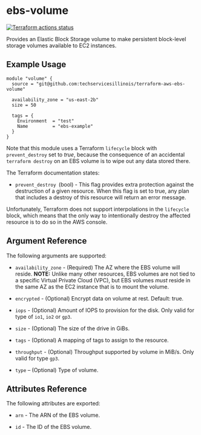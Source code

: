 # ebs-volume

[![Terraform actions status](https://github.com/techservicesillinois/terraform-aws-ebs-volume/workflows/terraform/badge.svg)](https://github.com/techservicesillinois/terraform-aws-ebs-volume/actions)

Provides an Elastic Block Storage volume to make persistent block-level storage volumes available to EC2 instances.

Example Usage
-----------------

```hcl
module "volume" {
  source = "git@github.com:techservicesillinois/terraform-aws-ebs-volume"
  
  availability_zone = "us-east-2b"
  size = 50
  
  tags = {
    Environment  = "test"
    Name         = "ebs-example"
  }
}
```

Note that this module uses a Terraform `lifecycle` block with `prevent_destroy` set to *true*, because the consequence of an accidental `terraform destroy`  on an EBS volume is to wipe out any data stored there.

The Terraform documentation states:

* `prevent_destroy `(bool) - This flag provides extra protection against the destruction of a given resource.
When this flag is set to true, any plan that includes a destroy of this resource will return an error message.

Unfortunately, Terraform does not support interpolations in the `lifecycle` block, which means that the only way to intentionally destroy the affected resource is to do so in the AWS console.

Argument Reference
-----------------

The following arguments are supported:

* `availability_zone` - (Required) The AZ where the EBS volume will reside. **NOTE:** Unlike many other resources, EBS volumes are not tied to a specific Virtual Private Cloud (VPC), but EBS volumes *must* reside in the same AZ as the EC2 instance that is to mount the volume.

* `encrypted` - (Optional) Encrypt data on volume at rest. Default: true.

* `iops` - (Optional) Amount of IOPS to provision for the disk. Only valid for type of `io1`, `io2` or `gp3`.

* `size` - (Optional) The size of the drive in GiBs.

* `tags` - (Optional) A mapping of tags to assign to the resource.

* `throughput` - (Optional) Throughput supported by volume in MiB/s. Only valid for type `gp3`.

* `type` – (Optional) Type of volume.

Attributes Reference
--------------------

The following attributes are exported:

* `arn` - The ARN of the EBS volume.

* `id` - The ID of the EBS volume.
